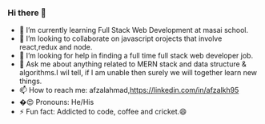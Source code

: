 ### Hi there 👋


<!-- **Afzal95/Afzal95** is a ✨ _special_ ✨ repository because its `README.md` (this file) appears on your GitHub profile. -->

- 🌱 I’m currently learning Full Stack Web Development at masai school.
- 👯 I’m looking to collaborate on javascript orojects that involve react,redux and node.
- 🤔 I’m looking for help in finding a full time full stack web developer job.
- 💬 Ask me about anything related to MERN stack and data structure & algorithms.I wil tell, if I am unable then surely we will together learn new things.
- 📫 How to reach me: afzalahmad,https://linkedin.com/in/afzalkh95
- �:heart_eyes: Pronouns: He/His
- ⚡ Fun fact: Addicted to code, coffee and cricket.:smile:

